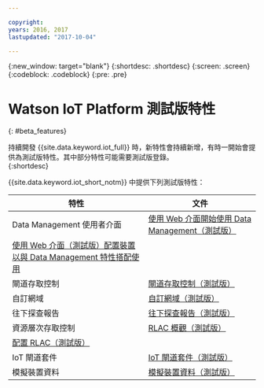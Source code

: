 ```yaml
---

copyright:
years: 2016, 2017
lastupdated: "2017-10-04"

---
```


{:new_window: target="blank"}
{:shortdesc: .shortdesc}
{:screen: .screen}
{:codeblock: .codeblock}
{:pre: .pre}

# Watson IoT Platform 測試版特性
{: #beta_features}

持續開發 {{site.data.keyword.iot_full}} 時，新特性會持續新增，有時一開始會提供為測試版特性。其中部分特性可能需要測試版登錄。  
{:shortdesc}

{{site.data.keyword.iot_short_notm}} 中提供下列測試版特性：

特性          | 文件                
------------- | -------------
Data Management 使用者介面     | [使用 Web 介面開始使用 Data Management（測試版）](GA_information_management/im_ui_flow.html#gs_web)
 | [使用 Web 介面（測試版）配置裝置以與 Data Management 特性搭配使用](GA_information_management/im_config_devices.html#im_config_devices)
閘道存取控制| [閘道存取控制（測試版）](gateways/gateway-access-control.html#gateway-access-control)
自訂網域| [自訂網域（測試版）](reference/security/set_up_certificates.html#custom-domains)
往下探查報告| [往下探查報告（測試版）](reference/security/RM_security.html#drill-down)
資源層次存取控制| [RLAC 概觀（測試版）](reference/rlac_overview.html#RLAC_overview) 
 | [配置 RLAC（測試版）](reference/rlac.html#configure_RLAC)
IoT 閘道套件| [IoT 閘道套件（測試版）](gateways/iotgw.html#gw_package)
模擬裝置資料| [模擬裝置資料（測試版）](devices/device_sim.html)
